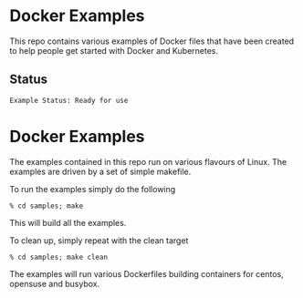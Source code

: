 Docker Examples
===============

This repo contains various examples of Docker files that have been created to help people get started with Docker and
Kubernetes.

Status
------
````
Example Status: Ready for use
````

Docker Examples
===============
The examples contained in this repo run on various flavours of Linux. The examples are driven by a set of simple makefile.

To run the examples simply do the following

	% cd samples; make 
  
This will build all the examples.

To clean up, simply repeat with the clean target

	% cd samples; make clean
  
The examples will run various Dockerfiles building containers for centos, opensuse and busybox.
